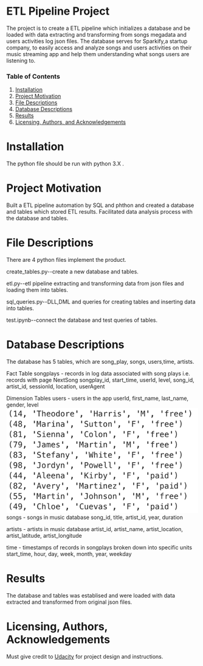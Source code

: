 # ETL Pipeline Project
The project is to create a ETL pipeline which initializes a database and be loaded with data extracting and transforming from songs megadata and users activities log json files. The database serves for Sparkify,a startup company, to easily access and analyze songs and users activities on their music streaming app and help them understanding what songs users are listening to.

### Table of Contents

1. [Installation](#installation)
2. [Project Motivation](#motivation)
3. [File Descriptions](#files)
4. [Database Descriptions](#Database)
5. [Results](#results)
6. [Licensing, Authors, and Acknowledgements](#licensing)


# Installation<a name="installation"></a>
The python file should be run with python 3.X .

# Project Motivation<a name="motivation"></a>
Built a ETL pipeline automation by SQL and phthon and created a database and tables which stored ETL results. Facilitated data analysis process with the database and tables.


# File Descriptions<a name="files"></a>
There are 4 python files implement the product.

create_tables.py--create a new database and tables.

etl.py--etl pipeline extracting and transforming data from json files and loading them into tables.

sql_queries.py--DLL,DML and queries for creating tables and inserting data into tables.

test.ipynb--connect the database and test queries of tables.

# Database Descriptions<a name="Database"></a>
The database has 5 tables, which are song_play, songs, users,time, artists. 

Fact Table
songplays - records in log data associated with song plays i.e. records with page NextSong
songplay_id, start_time, userId, level, song_id, artist_id, sessionId, location, userAgent

Dimension Tables
users - users in the app
userId, first_name, last_name, gender, level
![users table](/images/users.png)
songs - songs in music database
song_id, title, artist_id, year, duration

artists - artists in music database
artist_id, artist_name, artist_location, artist_latitude, artist_longitude

time - timestamps of records in songplays broken down into specific units
start_time, hour, day, week, month, year, weekday


# Results<a name="results"></a>
The database and tables was establised and were loaded with data extracted and transformed from original json files. 

# Licensing, Authors, Acknowledgements<a name="licensing"></a>
Must give credit to  [Udacity](http://www.udacity.com) for project design and instructions.


